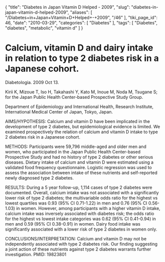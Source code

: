 {
    "title": "Diabetes in Japan Vitamin D Helped - 2009",
    "slug": "diabetes-in-japan-vitamin-d-helped-2009",
    "aliases": [
        "/Diabetes+in+Japan+Vitamin+D+Helped+-+2009",
        "/46"
    ],
    "tiki_page_id": 46,
    "date": "2010-03-29",
    "categories": [
        "Diabetes"
    ],
    "tags": [
        "Diabetes",
        "diabetes",
        "metabolic",
        "vitamin d"
    ]
}


# Calcium, vitamin D and dairy intake in relation to type 2 diabetes risk in a Japanese cohort.

Diabetologia. 2009 Oct 13. 

Kirii K, Mizoue T, Iso H, Takahashi Y, Kato M, Inoue M, Noda M, Tsugane S; for the Japan Public Health Center-based Prospective Study Group.

Department of Epidemiology and International Health, Research Institute, International Medical Center of Japan, Tokyo, Japan.

AIMS/HYPOTHESIS: Calcium and vitamin D have been implicated in the development of type 2 diabetes, but epidemiological evidence is limited. We examined prospectively the relation of calcium and vitamin D intake to type 2 diabetes risk in a Japanese cohort. 

METHODS: Participants were 59,796 middle-aged and older men and women, who participated in the Japan Public Health Center-based Prospective Study and had no history of type 2 diabetes or other serious diseases. Dietary intake of calcium and vitamin D were estimated using a validated food frequency questionnaire. Logistic regression was used to assess the association between intake of these nutrients and self-reported newly diagnosed type 2 diabetes. 

RESULTS: During a 5 year follow-up, 1,114 cases of type 2 diabetes were documented. Overall, calcium intake was not associated with a significantly lower risk of type 2 diabetes; the multivariable odds ratio for the highest vs lowest quartiles was 0.93 (95% CI 0.71-1.22) in men and 0.76 (95% CI 0.56-1.03) in women. However, among participants with a higher vitamin D intake, calcium intake was inversely associated with diabetes risk; the odds ratio for the highest vs lowest intake categories was 0.62 (95% CI 0.41-0.94) in men and 0.59 (95% CI 0.38-0.91) in women. Dairy food intake was significantly associated with a lower risk of type 2 diabetes in women only. 

CONCLUSIONS/INTERPRETATION: Calcium and vitamin D may not be independently associated with type 2 diabetes risk. Our finding suggesting a joint action of these nutrients against type 2 diabetes warrants further investigation. PMID: 19823801